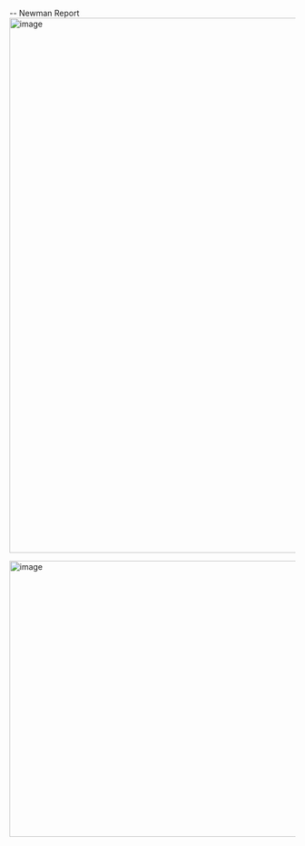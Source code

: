 -- Newman Report
<img width="956" height="942" alt="image" src="https://github.com/user-attachments/assets/04309399-6367-4ffd-983d-0226c28d3bc4" />

<img width="922" height="486" alt="image" src="https://github.com/user-attachments/assets/bdfe721a-7788-446d-90cb-c59f742f8b62" />
